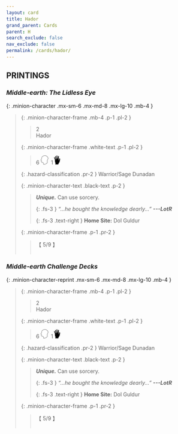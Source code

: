 ```yaml
---
layout: card
title: Hador
grand_parent: Cards
parent: H
search_exclude: false
nav_exclude: false
permalink: /cards/hador/
---
```


## PRINTINGS


### _Middle-earth: The Lidless Eye_

{: .minion-character .mx-sm-6 .mx-md-8 .mx-lg-10 .mb-4 }
> {: .minion-character-frame .mb-4 .p-1 .pl-2 }
> > <div class="hazard-mp">2</div>
> > <div class="card-name">Hador</div>
>
> {: .minion-character-frame .white-text .p-1 .pl-2 }
> > 6 ![](/assets/images/mind.svg)&ensp;1![](/assets/images/di.svg)
>
> {: .hazard-classification .pr-2 }
> Warrior/Sage Dunadan
>
> {: .minion-character-text .black-text .p-2 }
> > _**Unique.**_ Can use sorcery. 
> > 
> > {: .fs-3 } 
> > _“...he bought the knowledge dearly...”_ ***---&#65279;LotR***  
> > 
> > {: .fs-3 .text-right } 
> > **Home Site:** Dol Guldur 
>
> {: .minion-character-frame .p-1 .pr-2 }
> > <div class="card-shield">【 5/9 】</div>
> > <div class="card-corruption-white">&nbsp;</div>

### _Middle-earth Challenge Decks_

{: .minion-character-reprint .mx-sm-6 .mx-md-8 .mx-lg-10 .mb-4 }
> {: .minion-character-frame .mb-4 .p-1 .pl-2 }
> > <div class="hazard-mp">2</div>
> > <div class="card-name">Hador</div>
>
> {: .minion-character-frame .white-text .p-1 .pl-2 }
> > 6 ![](/assets/images/mind.svg)&ensp;1![](/assets/images/di.svg)
>
> {: .hazard-classification .pr-2 }
> Warrior/Sage Dunadan
>
> {: .minion-character-text .black-text .p-2 }
> > _**Unique.**_ Can use sorcery. 
> > 
> > {: .fs-3 } 
> > _“...he bought the knowledge dearly...”_ ***---&#65279;LotR***  
> > 
> > {: .fs-3 .text-right } 
> > **Home Site:** Dol Guldur 
>
> {: .minion-character-frame .p-1 .pr-2 }
> > <div class="card-shield">【 5/9 】</div>
> > <div class="card-corruption-white">&nbsp;</div>
